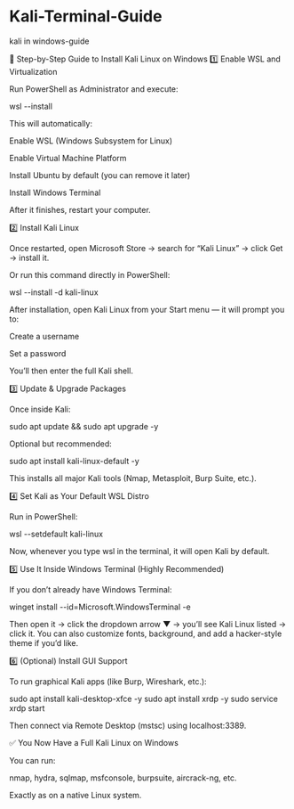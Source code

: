 # Kali-Terminal-Guide
kali in windows-guide 

🧠 Step-by-Step Guide to Install Kali Linux on Windows
1️⃣ Enable WSL and Virtualization

Run PowerShell as Administrator and execute:

wsl --install


This will automatically:

Enable WSL (Windows Subsystem for Linux)

Enable Virtual Machine Platform

Install Ubuntu by default (you can remove it later)

Install Windows Terminal

After it finishes, restart your computer.

2️⃣ Install Kali Linux

Once restarted, open Microsoft Store → search for “Kali Linux” → click Get → install it.

Or run this command directly in PowerShell:

wsl --install -d kali-linux


After installation, open Kali Linux from your Start menu — it will prompt you to:

Create a username

Set a password

You’ll then enter the full Kali shell.

3️⃣ Update & Upgrade Packages

Once inside Kali:

sudo apt update && sudo apt upgrade -y


Optional but recommended:

sudo apt install kali-linux-default -y


This installs all major Kali tools (Nmap, Metasploit, Burp Suite, etc.).

4️⃣ Set Kali as Your Default WSL Distro

Run in PowerShell:

wsl --setdefault kali-linux


Now, whenever you type wsl in the terminal, it will open Kali by default.

5️⃣ Use It Inside Windows Terminal (Highly Recommended)

If you don’t already have Windows Terminal:

winget install --id=Microsoft.WindowsTerminal -e


Then open it → click the dropdown arrow ▼ → you’ll see Kali Linux listed → click it.
You can also customize fonts, background, and add a hacker-style theme if you’d like.

6️⃣ (Optional) Install GUI Support

To run graphical Kali apps (like Burp, Wireshark, etc.):

sudo apt install kali-desktop-xfce -y
sudo apt install xrdp -y
sudo service xrdp start


Then connect via Remote Desktop (mstsc) using localhost:3389.

✅ You Now Have a Full Kali Linux on Windows

You can run:

nmap, hydra, sqlmap, msfconsole, burpsuite, aircrack-ng, etc.


Exactly as on a native Linux system.
